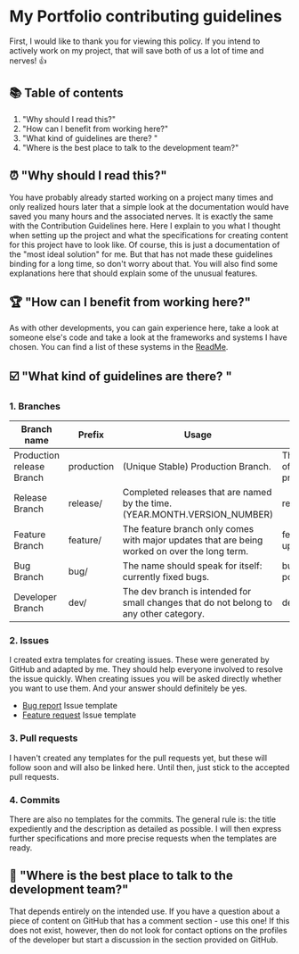 # My Portfolio contributing guidelines
First, I would like to thank you for viewing this policy. If you intend to actively work on my project, that will save both of us a lot of time and nerves! 👍

## 📚 Table of contents
1. "Why should I read this?"
2. "How can I benefit from working here?"
3. "What kind of guidelines are there? "
4. "Where is the best place to talk to the development team?"

## ⏰ "Why should I read this?"
You have probably already started working on a project many times and only realized hours later that a simple look at the documentation would have saved you many hours and the associated nerves. It is exactly the same with the Contribution Guidelines here. Here I explain to you what I thought when setting up the project and what the specifications for creating content for this project have to look like. Of course, this is just a documentation of the "most ideal solution" for me. But that has not made these guidelines binding for a long time, so don't worry about that.
You will also find some explanations here that should explain some of the unusual features. 

## 🏆 "How can I benefit from working here?"
As with other developments, you can gain experience here, take a look at someone else's code and take a look at the frameworks and systems I have chosen. You can find a list of these systems in the [ReadMe](https://github.com/nicokempe/Portfolio#readme). 

## ☑️ "What kind of guidelines are there? "
### 1. Branches
| Branch name               | Prefix     | Usage                                                                                         | Example                                       |
|---------------------------|------------|-----------------------------------------------------------------------------------------------|-----------------------------------------------|
| Production release Branch | production | (Unique Stable) Production Branch.                                                            | There is only one of this branch: production. |
| Release Branch            | release/   | Completed releases that are named by the time. (YEAR.MONTH.VERSION_NUMBER)                    | release/2021.7.1                              |
| Feature Branch            | feature/   | The feature branch only comes with major updates that are being worked on over the long term. | feature/ux-update                             |
| Bug Branch                | bug/       | The name should speak for itself: currently fixed bugs.                                       | bug/footer-position-fix                       |
| Developer Branch          | dev/       | The dev branch is intended for small changes that do not belong to any other category.        | dev/nicokempe                                 |

### 2. Issues
I created extra templates for creating issues. These were generated by GitHub and adapted by me. They should help everyone involved to resolve the issue quickly. When creating issues you will be asked directly whether you want to use them. And your answer should definitely be yes. 
* [Bug report](https://github.com/nicokempe/Portfolio/blob/feature/vue-installation/.github/ISSUE_TEMPLATE/bug_report.md) Issue template
* [Feature request](https://github.com/nicokempe/Portfolio/blob/feature/vue-installation/.github/ISSUE_TEMPLATE/feature_request.md) Issue template

### 3. Pull requests
I haven't created any templates for the pull requests yet, but these will follow soon and will also be linked here. Until then, just stick to the accepted pull requests. 

### 4. Commits
There are also no templates for the commits. The general rule is: the title expediently and the description as detailed as possible. I will then express further specifications and more precise requests when the templates are ready. 

## 💬 "Where is the best place to talk to the development team?"
That depends entirely on the intended use. If you have a question about a piece of content on GitHub that has a comment section - use this one! If this does not exist, however, then do not look for contact options on the profiles of the developer but start a discussion in the section provided on GitHub. 
